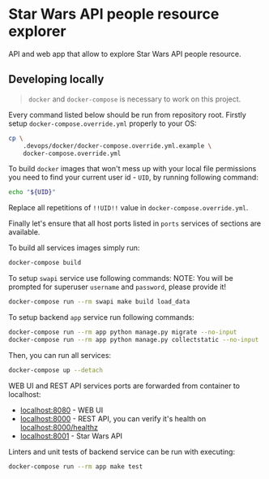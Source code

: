 # Star Wars API people resource explorer

API and web app that allow to explore Star Wars API people resource.

## Developing locally

> `docker` and `docker-compose` is necessary to work on this project.

Every command listed below should be run from repository root.
Firstly setup `docker-compose.override.yml` properly to your OS:

```bash
cp \
    .devops/docker/docker-compose.override.yml.example \
    docker-compose.override.yml
```

To build `docker` images that won't mess up with your local file permissions
you need to find your current user id - `UID`, by running following command:

```bash
echo "${UID}"
```

Replace all repetitions of `!!UID!!` value in `docker-compose.override.yml`.

Finally let's ensure that all host ports listed in `ports` services of sections
are available.

To build all services images simply run:

```bash
docker-compose build
```

To setup `swapi` service use following commands:
NOTE: You will be prompted for superuser `username` and `password`,
please provide it!

```bash
docker-compose run --rm swapi make build load_data
```

To setup backend `app` service run following commands:

```bash
docker-compose run --rm app python manage.py migrate --no-input
docker-compose run --rm app python manage.py collectstatic --no-input
```

Then, you can run all services:

```bash
docker-compose up --detach
```

WEB UI and REST API services ports are forwarded from container to localhost:

+ [localhost:8080](http://localhost:8080) - WEB UI
+ [localhost:8000](http://localhost:8000) - REST API, you can verify it's
  health on [localhost:8000/healthz](http://localhost:8000/healthz)
+ [localhost:8001](http://localhost:8001) - Star Wars API

Linters and unit tests of backend service can be run with executing:

```bash
docker-compose run --rm app make test
```
